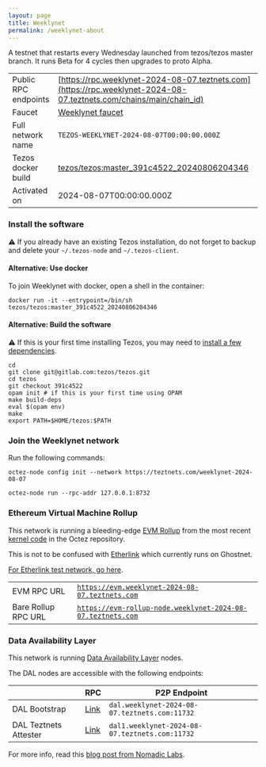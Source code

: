 ```yaml
---
layout: page
title: Weeklynet
permalink: /weeklynet-about
---
```


A testnet that restarts every Wednesday launched from tezos/tezos master branch. It runs Beta for 4 cycles then upgrades to proto Alpha.

| | |
|-------|---------------------|
| Public RPC endpoints | [https://rpc.weeklynet-2024-08-07.teztnets.com](https://rpc.weeklynet-2024-08-07.teztnets.com/chains/main/chain_id)<br/> |
| Faucet | [Weeklynet faucet](https://faucet.weeklynet-2024-08-07.teztnets.com) |
| Full network name | `TEZOS-WEEKLYNET-2024-08-07T00:00:00.000Z` |
| Tezos docker build | [tezos/tezos:master_391c4522_20240806204346](https://hub.docker.com/r/tezos/tezos/tags?page=1&ordering=last_updated&name=master_391c4522_20240806204346) |
| Activated on | 2024-08-07T00:00:00.000Z |





### Install the software

⚠️  If you already have an existing Tezos installation, do not forget to backup and delete your `~/.tezos-node` and `~/.tezos-client`.



#### Alternative: Use docker

To join Weeklynet with docker, open a shell in the container:

```
docker run -it --entrypoint=/bin/sh tezos/tezos:master_391c4522_20240806204346
```


#### Alternative: Build the software

⚠️  If this is your first time installing Tezos, you may need to [install a few dependencies](https://tezos.gitlab.io/introduction/howtoget.html#setting-up-the-development-environment-from-scratch).

```
cd
git clone git@gitlab.com:tezos/tezos.git
cd tezos
git checkout 391c4522
opam init # if this is your first time using OPAM
make build-deps
eval $(opam env)
make
export PATH=$HOME/tezos:$PATH
```

### Join the Weeklynet network

Run the following commands:

```
octez-node config init --network https://teztnets.com/weeklynet-2024-08-07

octez-node run --rpc-addr 127.0.0.1:8732
```


### Ethereum Virtual Machine Rollup

This network is running a bleeding-edge [EVM Rollup](https://docs.etherlink.com/welcome/what-is-etherlink) from the most recent [kernel code](https://gitlab.com/tezos/tezos/-/tree/master/etherlink) in the Octez repository.

This is not to be confused with [Etherlink](https://docs.etherlink.com/get-started/connect-your-wallet-to-etherlink) which currently runs on Ghostnet.

[For Etherlink test network, go here](https://docs.etherlink.com/get-started/connect-your-wallet-to-etherlink).

| | |
|-------|---------------------|
| EVM RPC URL | [`https://evm.weeklynet-2024-08-07.teztnets.com`](https://evm.weeklynet-2024-08-07.teztnets.com) |
| Bare Rollup RPC URL | [`https://evm-rollup-node.weeklynet-2024-08-07.teztnets.com`](https://evm-rollup-node.weeklynet-2024-08-07.teztnets.com/global/block/head) |




### Data Availability Layer

This network is running [Data Availability Layer](https://tezos.gitlab.io/shell/dal.html) nodes.


The DAL nodes are accessible with the following endpoints:

| | RPC | P2P Endpoint |
|------------|---------|--------------|
| DAL Bootstrap | [Link](https://dal-bootstrap-rpc.weeklynet-2024-08-07.teztnets.com/p2p/gossipsub/scores) | `dal.weeklynet-2024-08-07.teztnets.com:11732` |
| DAL Teztnets Attester | [Link](https://dal-attester-rpc.weeklynet-2024-08-07.teztnets.com/p2p/gossipsub/scores) | `dal1.weeklynet-2024-08-07.teztnets.com:11732` |


For more info, read this [blog post from Nomadic Labs](https://research-development.nomadic-labs.com/data-availability-layer-tezos.html).



